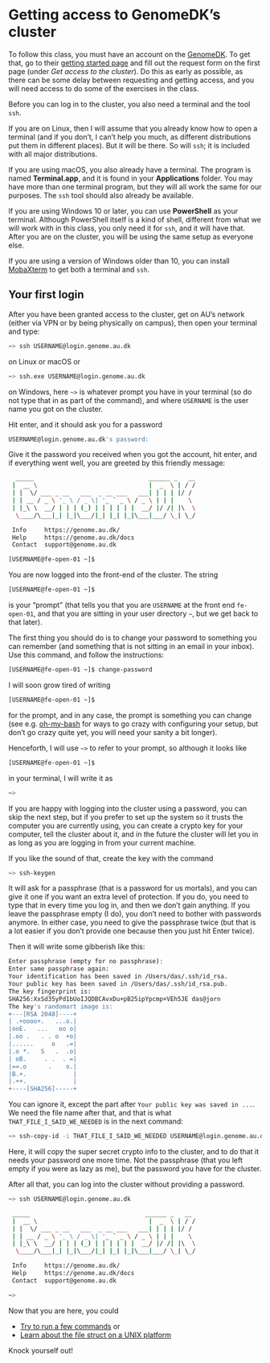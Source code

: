 # Getting access to GenomeDK’s cluster

To follow this class, you must have an account on the [GenomeDK](https://genome.au.dk). To get that, go to their [getting started page](https://genome.au.dk/docs/getting-started/#request-access) and fill out the request form on the first page (under *Get access to the cluster*). Do this as early as possible, as there can be some delay between requesting and getting access, and you will need access to do some of the exercises in the class.

Before you can log in to the cluster, you also need a terminal and the tool `ssh`.

If you are on Linux, then I will assume that you already know how to open a terminal (and if you don’t, I can’t help you much, as different distributions put them in different places).  But it will be there. So will `ssh`; it is included with all major distributions.

If you are using macOS, you also already have a terminal. The program is named **Terminal.app**, and it is found in your **Applications** folder. You may have more than one terminal program, but they will all work the same for our purposes. The `ssh` tool should also already be available.

If you are using Windows 10 or later, you can use **PowerShell** as your terminal. Although PowerShell itself is a kind of shell, different from what we will work with in this class, you only need it for `ssh`, and it will have that. After you are on the cluster, you will be using the same setup as everyone else.

If you are using a version of Windows older than 10, you can install [MobaXterm](https://mobaxterm.mobatek.net/) to get both a terminal and `ssh`.


## Your first login

After you have been granted access to the cluster, get on AU’s network (either via VPN or by being physically on campus), then open your terminal and type:

```bash
~> ssh USERNAME@login.genome.au.dk
```

on Linux or macOS or

```bash
~> ssh.exe USERNAME@login.genome.au.dk
```

on Windows, here `~>` is whatever prompt you have in your terminal (so do not type that in as part of the command), and where `USERNAME` is the user name you got on the cluster.

Hit enter, and it should ask you for a password

```bash
USERNAME@login.genome.au.dk's password:
```

Give it the password you received when you got the account, hit enter, and if everything went well, you are greeted by this friendly message:

```bash
  _____                                ______ _   __
 |  __ \                               |  _  \ | / /
 | |  \/ ___ _ __   ___  _ __ ___   ___| | | | |/ /
 | | __ / _ \ '_ \ / _ \| '_ ` _ \ / _ \ | | |    \
 | |_\ \  __/ | | | (_) | | | | | |  __/ |/ /| |\  \
  \____/\___|_| |_|\___/|_| |_| |_|\___|___/ \_| \_/

 Info     https://genome.au.dk/
 Help     https://genome.au.dk/docs
 Contact  support@genome.au.dk

[USERNAME@fe-open-01 ~]$
```

You are now logged into the front-end of the cluster. The string 

```bash
[USERNAME@fe-open-01 ~]$
```

is your “prompt” (that tells you that you are `USERNAME` at the front end `fe-open-01`, and that you are sitting in your user directory `~`, but we get back to that later).

The first thing you should do is to change your password to something you can remember (and something that is not sitting in an email in your inbox). Use this command, and follow the instructions:

```bash
[USERNAME@fe-open-01 ~]$ change-password
```

I will soon grow tired of writing

```bash
[USERNAME@fe-open-01 ~]$
```

for the prompt, and in any case, the prompt is something you can change (see e.g. [oh-my-bash](https://github.com/ohmybash/oh-my-bash) for ways to go crazy with configuring your setup, but don’t go crazy quite yet, you will need your sanity a bit longer).

Henceforth, I will use `~>` to refer to your prompt, so although it looks like

```bash
[USERNAME@fe-open-01 ~]$
```

in your terminal, I will write it as

```bash
~> 
```

If you are happy with logging into the cluster using a password, you can skip the next step, but if you prefer to set up the system so it trusts the computer you are currently using, you can create a crypto key for your computer, tell the cluster about it, and in the future the cluster will let you in as long as you are logging in from your current machine.

If you like the sound of that, create the key with the command

```bash
~> ssh-keygen
```

It will ask for a passphrase (that is a password for us mortals), and you can give it one if you want an extra level of protection. If you do, you need to type that in every time you log in, and then we don’t gain anything. If you leave the passphrase empty (I do), you don’t need to bother with passwords anymore. In either case, you need to give the passphrase twice (but that is a lot easier if you don’t provide one because then you just hit Enter twice).

Then it will write some gibberish like this:

```bash
Enter passphrase (empty for no passphrase):
Enter same passphrase again:
Your identification has been saved in /Users/das/.ssh/id_rsa.
Your public key has been saved in /Users/das/.ssh/id_rsa.pub.
The key fingerprint is:
SHA256:XxSd35yPd1bUoIJQDBCAvxDu+pB25ipYpcmp+VEh5JE das@jorn
The key's randomart image is:
+---[RSA 2048]----+
| .+oooo+.   ...o.|
|ooE.   ...   oo o|
|.oo .   . . o  +o|
|......     o   .=|
|.o *.   S   .  .o|
| oB.     . .  . =|
|==.o      .    o.|
|B.+.             |
|.++.             |
+----[SHA256]-----+
```

You can ignore it, except the part after `Your public key was saved in ...`. We need the file name after that, and that is what `THAT_FILE_I_SAID_WE_NEEDED` is in the next command:

```bash
~> ssh-copy-id -i THAT_FILE_I_SAID_WE_NEEDED USERNAME@login.genome.au.dk
```

Here, it will copy the super secret crypto info to the cluster, and to do that it needs your password one more time. Not the passphrase (that you left empty if you were as lazy as me), but the password you have for the cluster.

After all that, you can log into the cluster without providing a password.

```bash
~> ssh USERNAME@login.genome.au.dk

 _____                                ______ _   __
 |  __ \                               |  _  \ | / /
 | |  \/ ___ _ __   ___  _ __ ___   ___| | | | |/ /
 | | __ / _ \ '_ \ / _ \| '_ ` _ \ / _ \ | | |    \
 | |_\ \  __/ | | | (_) | | | | | |  __/ |/ /| |\  \
  \____/\___|_| |_|\___/|_| |_| |_|\___|___/ \_| \_/

 Info     https://genome.au.dk/
 Help     https://genome.au.dk/docs
 Contact  support@genome.au.dk

~> 
```

Now that you are here, you could
 - [Try to run a few commands](basic-unix-commands.md) or
 - [Learn about the file struct on a UNIX platform](navigating-file-system.md)

Knock yourself out!
